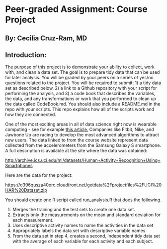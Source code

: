 # Peer-graded Assignment: Course Project

## By: Cecilia Cruz-Ram, MD

## Introduction:

The purpose of this project is to demonstrate your ability to collect, work with, and clean a data set. The goal is 
to prepare tidy data that can be used for later analysis. You will be graded by your peers on a series of yes/no 
questions related to the project. You will be required to submit: 1) a tidy data set as described below, 2) a link 
to a Github repository with your script for performing the analysis, and 3) a code book that describes the variables, 
the data, and any transformations or work that you performed to clean up the data called CodeBook.md. You should 
also include a README.md in the repo with your scripts. This repo explains how all of the scripts work and how they 
are connected.

One of the most exciting areas in all of data science right now is wearable computing - see for 
example <a href="http://www.insideactivitytracking.com/data-science-activity-tracking-and-the-battle-for-the-worlds-top-sports-brand/">this article.<a/> 
Companies like Fitbit, Nike, and Jawbone Up are racing to develop the most advanced algorithms to attract new 
users. The data linked to from the course website represent data collected from the accelerometers from the 
Samsung Galaxy S smartphone. A full description is available at the site where the data was obtained:

http://archive.ics.uci.edu/ml/datasets/Human+Activity+Recognition+Using+Smartphones

Here are the data for the project:

https://d396qusza40orc.cloudfront.net/getdata%2Fprojectfiles%2FUCI%20HAR%20Dataset.zip

You should create one R script called run_analysis.R that does the following.

1. Merges the training and the test sets to create one data set.
2. Extracts only the measurements on the mean and standard deviation for each measurement.
3. Uses descriptive activity names to name the activities in the data set
4. Appropriately labels the data set with descriptive variable names.
5. From the data set in step 4, creates a second, independent tidy data set with the average of each variable 
for each activity and each subject.
